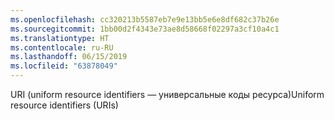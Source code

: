 ```yaml
---
ms.openlocfilehash: cc320213b5587eb7e9e13bb5e6e8df682c37b26e
ms.sourcegitcommit: 1bb00d2f4343e73ae8d58668f02297a3cf10a4c1
ms.translationtype: HT
ms.contentlocale: ru-RU
ms.lasthandoff: 06/15/2019
ms.locfileid: "63878049"
---
```

<span data-ttu-id="53b7c-101">URI (uniform resource identifiers — универсальные коды ресурса)</span><span class="sxs-lookup"><span data-stu-id="53b7c-101">Uniform resource identifiers (URIs)</span></span>